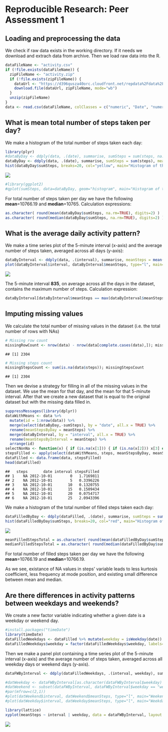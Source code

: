 # Reproducible Research: Peer Assessment 1


## Loading and preprocessing the data

We check if raw data exists in the working directory. If it needs we download and extrach data from archive. Then we load raw data into the R.


```r
dataFileName <- "activity.csv"
if (!file.exists(dataFileName)) {
  zipFileName <- "activity.zip"
  if (!file.exists(zipFileName)) {
    dataUrl <- "https://d396qusza40orc.cloudfront.net/repdata%2Fdata%2Factivity.zip"
    download.file(dataUrl, zipFileName, mode="wb")
  }
  unzip(zipFileName)
}
data <- read.csv(dataFileName, colClasses = c("numeric", "Date", "numeric"))
```


## What is mean total number of steps taken per day?

We make a histogram of the total number of steps taken each day:


```r
library(plyr)
#dataByDay <- ddply(data, .(date), summarise, sumSteps = sum(steps, na.rm=TRUE), meanSteps = mean(steps, na.rm=TRUE))
dataByDay <- ddply(data, .(date), summarise, sumSteps = sum(steps), meanSteps = mean(steps))
hist(dataByDay$sumSteps, breaks=20, col="yellow", main="Histogram of the total number of steps taken each day", xlab="Steps per day")
```

![](PA1_template_files/figure-html/unnamed-chunk-2-1.png)

```r
#library(ggplot2)
#qplot(sumSteps, data=dataByDay, geom="histogram", main="Histogram of the total number of steps taken each day", xlab = "Steps per day")
```

For total number of steps taken per day we have the following **mean**=10766.19 and **median**=10765. Calculation expressions:


```r
as.character( round(mean(dataByDay$sumSteps, na.rm=TRUE), digits=2) )
as.character( round(median(dataByDay$sumSteps, na.rm=TRUE), digits=2) )
```


## What is the average daily activity pattern?

We make a time series plot of the 5-minute interval (x-axis) and the average number of steps taken, averaged across all days (y-axis):


```r
dataByInterval <- ddply(data, .(interval), summarise, meanSteps = mean(steps, na.rm=TRUE))
plot(dataByInterval$interval, dataByInterval$meanSteps, type="l", main="Time series of the average number of steps per the 5-minute interval", xlab="Interval", ylab="Mean of steps")
```

![](PA1_template_files/figure-html/unnamed-chunk-4-1.png)

The 5-minute interval **835**, on average across all the days in the dataset, contains the maximum number of steps. Calculation expression:


```r
dataByInterval[dataByInterval$meanSteps == max(dataByInterval$meanSteps),]$interval
```


## Imputing missing values

We calculate the total number of missing values in the dataset (i.e. the total number of rows with NAs)


```r
# Missing row count
missingRowCount <- nrow(data) - nrow(data[complete.cases(data),]); missingRowCount
```

```
## [1] 2304
```

```r
# Missing steps count
missingStepsCount <- sum(is.na(data$steps)); missingStepsCount
```

```
## [1] 2304
```

Then we devise a strategy for filling in all of the missing values in the dataset. We use the mean for that day, and the mean for that 5-minute interval. After that we create a new dataset that is equal to the original dataset but with the missing data filled in.


```r
suppressMessages(library(dplyr))
dataWithMeans <- data %>%
  mutate(id = 1:nrow(data)) %>%
  merge(select(dataByDay,-sumSteps), by = "date", all.x = TRUE) %>%
  rename(meanStepsByDay = meanSteps) %>%
  merge(dataByInterval, by = "interval", all.x = TRUE) %>%
  rename(meanStepsByInterval = meanSteps) %>%
  arrange(id)
selectNonNa <- function(x) { if (is.na(x[1])) { if (is.na(x[2])) x[3] else x[2] } else x[1] }
stepsFilled <- apply(select(dataWithMeans, steps, meanStepsByDay, meanStepsByInterval), 1, selectNonNa)
dataFilled <- data.frame(data, stepsFilled)
head(dataFilled)
```

```
##   steps       date interval stepsFilled
## 1    NA 2012-10-01        0   1.7169811
## 2    NA 2012-10-01        5   0.3396226
## 3    NA 2012-10-01       10   0.1320755
## 4    NA 2012-10-01       15   0.1509434
## 5    NA 2012-10-01       20   0.0754717
## 6    NA 2012-10-01       25   2.0943396
```

We make a histogram of the total number of filled steps taken each day:


```r
dataFilledByDay <- ddply(dataFilled, .(date), summarise, sumSteps = sum(stepsFilled))
hist(dataFilledByDay$sumSteps, breaks=20, col="red", main="Histogram of the total number of filled steps taken each day", xlab="Steps per day")
```

![](PA1_template_files/figure-html/unnamed-chunk-8-1.png)

```r
meanFilledStepsTotal = as.character( round(mean(dataFilledByDay$sumSteps, na.rm=TRUE), digits=2) )
medianFilledStepsTotal = as.character( round(median(dataFilledByDay$sumSteps, na.rm=TRUE), digits=2) )
```

For total number of filled steps taken per day we have the following **mean**=10766.19 and **median**=10766.19.

As we see, existance of NA values in steps' variable leads to less kurtosis coefficient, less frequency at mode position, and existing small difference between mean and median.


## Are there differences in activity patterns between weekdays and weekends?

We create a new factor variable indicating whether a given date is a weekday or weekend day.


```r
#install.packages("timeDate")
library(timeDate)
dataFilledWeekdays <- dataFilled %>% mutate(weekday = isWeekday(date))
dataFilledWeekdays$weekday = factor(dataFilledWeekdays$weekday, labels=c("weekend", "weekday"))
```

Then we make a panel plot containing a time series plot of the 5-minute interval (x-axis) and the average number of steps taken, averaged across all weekday days or weekend days (y-axis).


```r
dataFWByInterval <- ddply(dataFilledWeekdays, .(interval, weekday), summarise, meanSteps = mean(stepsFilled))

#datWeekday <- dataFWByInterval[as.character(dataFWByInterval$weekday) == "weekday",]
#datWeekend <- subset(dataFWByInterval, dataFWByInterval$weekday == "weekend")
#par(mfrow=c(2,1))
#plot(datWeekend$interval, datWeekend$meanSteps, type="l", main="Weekend", xlab="Interval", ylab="Number of steps")
#plot(datWeekday$interval, datWeekday$meanSteps, type="l", main="Weekday", xlab="Interval", ylab="Number of steps")

library(lattice)
xyplot(meanSteps ~ interval | weekday, data = dataFWByInterval, layout = c(1,2), type="l", xlab="Interval", ylab="Number of steps", main="Time series of the average number of steps per the 5-minute interval")
```

![](PA1_template_files/figure-html/unnamed-chunk-10-1.png)

 
